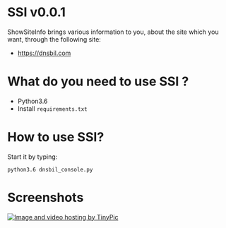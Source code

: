  SSI v0.0.1
===============
ShowSiteInfo brings various information to you, about the site which you want, through the following site:

- https://dnsbil.com

What do you need to use SSI ?
===================

- Python3.6
- Install `requirements.txt`

How to use SSI?
===================
Start it by typing:

    python3.6 dnsbil_console.py
    
Screenshots
====================

<a href="http://tinypic.com?ref=29prl3q" target="_blank"><img src="http://i65.tinypic.com/29prl3q.png" border="0" alt="Image and video hosting by TinyPic"></a>



